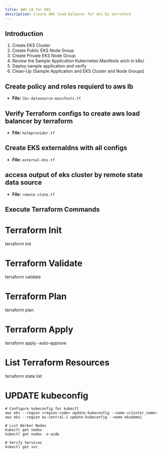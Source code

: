 ```yaml
---
title: AWS LB for EKS
description: Create AWS load balancer for eks by terraform
---
```


## Introduction  
1. Create EKS Cluster
2. Create Public EKS Node Group
3. Create Private EKS Node Group
4. Review the Sample Application Kubernetes Manifests wich in k8s/
5. Deploy sample application and verify
6. Clean-Up (Sample Application and EKS Cluster and Node Groups)



## Create policy and roles requierd to aws lb

- **File:** `lbc-datasource-mainfests.tf` 

## Verify Terraform configs to create aws load balancer by terraform

- **File:** `helmprovider.tf`

## Create EKS externaldns with all configs

- **File:** `external-dns.tf`

## access output of eks cluster by remote state data source

- **File:** `remote-state.tf`




##   Execute Terraform Commands

# Terraform Init
terraform init

# Terraform Validate
terraform validate

# Terraform Plan
terraform plan

# Terraform Apply 
terraform apply -auto-approve

# List Terraform Resources 
terraform state list



# UPDATE kubeconfig
```t
# Configure kubeconfig for kubectl
aws eks --region <region-code> update-kubeconfig --name <cluster_name>
aws eks --region eu-central-1 update-kubeconfig --name eksdemo1

# List Worker Nodes
kubectl get nodes
kubectl get nodes -o wide

# Verify Services
kubectl get svc
```